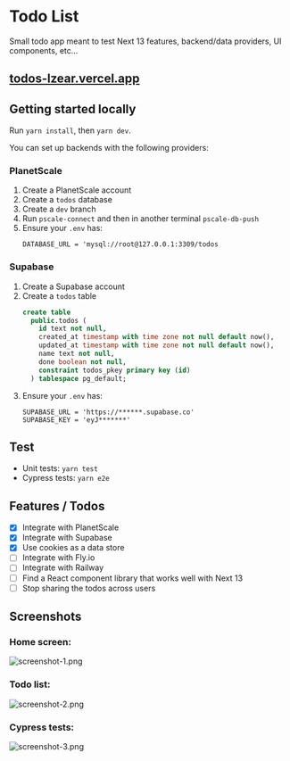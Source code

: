 # Todo List

Small todo app meant to test Next 13 features, backend/data providers, UI components, etc...

## [todos-lzear.vercel.app](https://todos-lzear.vercel.app)

## Getting started locally

Run `yarn install`, then `yarn dev`.

You can set up backends with the following providers:

### PlanetScale

1. Create a PlanetScale account
2. Create a `todos` database
3. Create a `dev` branch
4. Run `pscale-connect` and then in another terminal `pscale-db-push`
5. Ensure your `.env` has:
    ```
    DATABASE_URL = 'mysql://root@127.0.0.1:3309/todos
   ```

### Supabase

1. Create a Supabase account
2. Create a `todos` table
   ```sql
   create table
     public.todos (
       id text not null,
       created_at timestamp with time zone not null default now(),
       updated_at timestamp with time zone not null default now(),
       name text not null,
       done boolean not null,
       constraint todos_pkey primary key (id)
     ) tablespace pg_default;
   ```
3. Ensure your `.env` has:
    ```
    SUPABASE_URL = 'https://******.supabase.co'
    SUPABASE_KEY = 'eyJ*******'
   ```

## Test

* Unit tests: `yarn test`
* Cypress tests: `yarn e2e`

## Features / Todos

- [x] Integrate with PlanetScale
- [x] Integrate with Supabase
- [x] Use cookies as a data store
- [ ] Integrate with Fly.io
- [ ] Integrate with Railway
- [ ] Find a React component library that works well with Next 13
- [ ] Stop sharing the todos across users

## Screenshots

### Home screen:
![screenshot-1.png](screenshots/screenshot-1.png)

### Todo list:
![screenshot-2.png](screenshots/screenshot-2.png)

### Cypress tests:
![screenshot-3.png](screenshots/screenshot-3.png)
